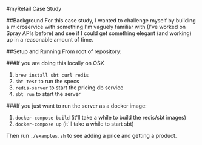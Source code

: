 #myRetail Case Study

##Background
For this case study, I wanted to challenge myself by building a microservice with something I'm vaguely familiar with (I've worked on Spray APIs before) and see if I could get something elegant (and working) up in a reasonable amount of time.

##Setup and Running
From root of repository:

###If you are doing this locally on OSX

1. `brew install sbt curl redis`
2. `sbt test` to run the specs
3. `redis-server` to start the pricing db service
4. `sbt run` to start the server

###If you just want to run the server as a docker image:

1. `docker-compose build` (it'll take a while to build the redis/sbt images)
2. `docker-compose up` (it'll take a while to start sbt)

Then run `./examples.sh` to see adding a price and getting a product.
